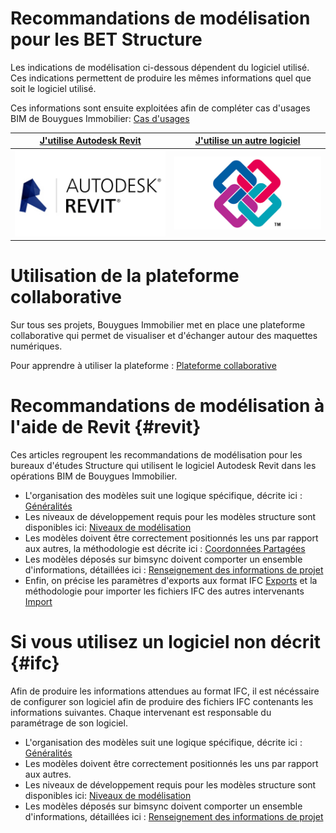 # Recommandations de modélisation pour les BET Structure

Les indications de modélisation ci-dessous dépendent du logiciel utilisé. Ces indications permettent de produire les mêmes informations quel que soit le logiciel utilisé.

Ces informations sont ensuite exploitées afin de compléter cas d'usages BIM de Bouygues Immobilier: [Cas d'usages](/01_CasUsages/README.md)

| [**J'utilise Autodesk Revit**](#revit) | [**J'utilise un autre logiciel**](#ifc) |
| :---: | :---: |
| [![](/02_Modelisation/00_communs/images/Revit.png)](#revit) | [![](/02_Modelisation/00_communs/images/ifc.jpg)](#ifc) |

# Utilisation de la plateforme collaborative

Sur tous ses projets, Bouygues Immobilier met en place une plateforme collaborative qui permet de visualiser et d'échanger autour des maquettes numériques.

Pour apprendre à utiliser la plateforme : [Plateforme collaborative](/03_bimsync/README.md)

# Recommandations de modélisation à l'aide de Revit {#revit}

Ces articles regroupent les recommandations de modélisation pour les bureaux d'études Structure qui utilisent le logiciel Autodesk Revit dans les opérations BIM de Bouygues Immobilier.

* L'organisation des modèles suit une logique spécifique, décrite ici : [Généralités](/02_Modelisation/00_communs/generalites.md)
* Les niveaux de développement requis pour les modèles structure sont disponibles ici: [Niveaux de modélisation](/02_Modelisation/03_betStructure/Niveaux-développement-phase-STR.md)
* Les modèles doivent être correctement positionnés les uns par rapport aux autres, la méthodologie est décrite ici : [Coordonnées Partagées](/02_Modelisation/00_communs/georeferencement-rvt.md)
* Les modèles déposés sur bimsync doivent comporter un ensemble d'informations, détaillées ici : [Renseignement des informations de projet](/02_Modelisation/00_communs/info-projet-rvt.md)
* Enfin, on précise les paramètres d'exports aux format IFC [Exports](/02_Modelisation/00_communs/export-rvt.md) et la méthodologie pour importer les fichiers IFC des autres intervenants [Import](/02_Modelisation/00_communs/Import-IFC-rvt.md)


# Si vous utilisez un logiciel non décrit {#ifc}

Afin de produire les informations attendues au format IFC, il est nécéssaire de configurer son logiciel afin de produire des fichiers IFC contenants les informations suivantes. Chaque intervenant est responsable du paramétrage de son logiciel.

* L'organisation des modèles suit une logique spécifique, décrite ici : [Généralités](/02_Modelisation/00_communs/generalites.md)
* Les modèles doivent être correctement positionnés les uns par rapport aux autres.
* Les niveaux de développement requis pour les modèles structure sont disponibles ici: [Niveaux de modélisation](/02_Modelisation/03_betStructure/Niveaux-développement-phase-STR.md)
* Les modèles déposés sur bimsync doivent comporter un ensemble d'informations, détaillées ici : [Renseignement des informations de projet](/02_Modelisation/00_communs/info-projet-ifc.md)



